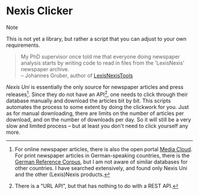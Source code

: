 # Nexis Clicker

> [!NOTE]  
> This is not yet a library, but rather a script that you can adjust to your own requirements.

> My PhD supervisor once told me that everyone doing newspaper analysis starts by writing code to read in files from the 'LexisNexis' newspaper archive. <br>
> – Johannes Gruber, author of [LexisNexisTools](https://github.com/JBGruber/LexisNexisTools)

_Nexis Uni_ is essentially the only source for newspaper articles and press releases[^1]. Since they do not have an API[^2], one needs to click through their database manually and download the articles bit by bit. This scripts automates the process to some extent by doing the clickwork for you. Just as for manual downloading, there are limits on the number of articles per download, and on the number of downloads per day. So it will still be a very slow and limited process – but at least you don't need to click yourself any more.

[^1]: For online newspaper articles, there is also the open portal [Media Cloud](https://mediacloud.org). For print newspaper articles in German-speaking countries, there is the [German Reference Corpus](https://www.ids-mannheim.de/digspra/kl/projekte/korpora/), but I am not aware of similar databases for other countries. I have searched extensively, and found only Nexis Uni and the other (Lexis)Nexis products.

[^2]: There is a "URL API", but that has nothing to do with a REST API.
